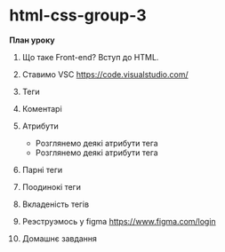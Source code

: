 # html-css-group-3

**План уроку**

1. Що таке Front-end? Вступ до HTML.
2. Ставимо VSC https://code.visualstudio.com/
3. Теги
4. Коментарі
5. Атрибути
   - Розглянемо деякі атрибути тега <a>
   - Розглянемо деякі атрибути тега <img>
  
6. Парні теги
7. Поодинокі теги
8.  Вкладеність тегів
9.  Реэструэмось у figma https://www.figma.com/login
10. Домашнє завдання
    
  
